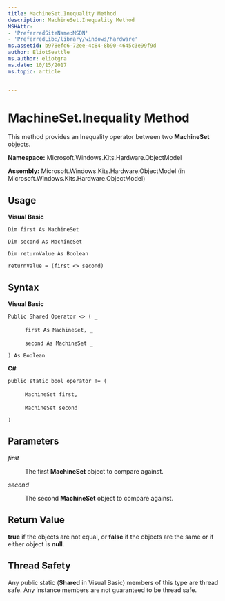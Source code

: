 ```yaml
---
title: MachineSet.Inequality Method
description: MachineSet.Inequality Method
MSHAttr:
- 'PreferredSiteName:MSDN'
- 'PreferredLib:/library/windows/hardware'
ms.assetid: b978efd6-72ee-4c84-8b90-4645c3e99f9d
author: EliotSeattle
ms.author: eliotgra
ms.date: 10/15/2017
ms.topic: article


---
```


# MachineSet.Inequality Method


This method provides an Inequality operator between two **MachineSet** objects.

**Namespace:** Microsoft.Windows.Kits.Hardware.ObjectModel

**Assembly:** Microsoft.Windows.Kits.Hardware.ObjectModel (in Microsoft.Windows.Kits.Hardware.ObjectModel)

## <span id="Usage"></span><span id="usage"></span><span id="USAGE"></span>Usage


**Visual Basic**

`Dim first As MachineSet`

`Dim second As MachineSet`

`Dim returnValue As Boolean`

`returnValue = (first <> second)`

## <span id="Syntax"></span><span id="syntax"></span><span id="SYNTAX"></span>Syntax


**Visual Basic**

`Public Shared Operator <> ( _`

          `first As MachineSet, _`

          `second As MachineSet _`

`) As Boolean`

**C#**

`public static bool operator != (`

          `MachineSet first,`

          `MachineSet second`

`)`

## <span id="Parameters"></span><span id="parameters"></span><span id="PARAMETERS"></span>Parameters


*first*

          The first **MachineSet** object to compare against.

*second*

          The second **MachineSet** object to compare against.

## <span id="Return_Value"></span><span id="return_value"></span><span id="RETURN_VALUE"></span>Return Value


**true** if the objects are not equal, or **false** if the objects are the same or if either object is **null**.

## <span id="Thread_Safety"></span><span id="thread_safety"></span><span id="THREAD_SAFETY"></span>Thread Safety


Any public static (**Shared** in Visual Basic) members of this type are thread safe. Any instance members are not guaranteed to be thread safe.

 

 






